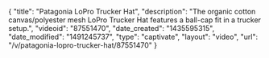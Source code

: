 {
    "title": "Patagonia LoPro Trucker Hat",
    "description": "The organic cotton canvas\/polyester mesh LoPro Trucker Hat features a ball-cap fit in a trucker setup.",
    "videoid": "87551470",
    "date_created": "1435595315",
    "date_modified": "1491245737",
    "type": "captivate",
    "layout": "video",
    "url": "\/v\/patagonia-lopro-trucker-hat\/87551470"
}